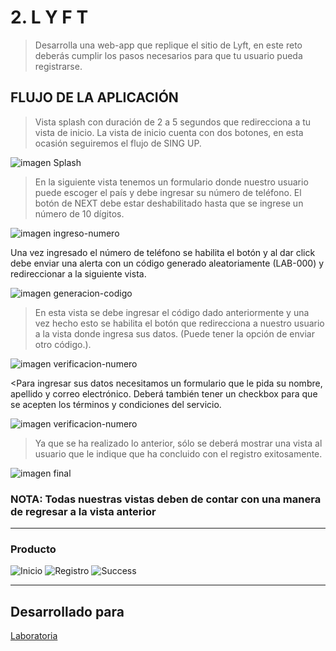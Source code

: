 # 2. L Y F T

>Desarrolla una web-app que replique el sitio de Lyft, en este reto deberás cumplir los pasos necesarios para que tu usuario pueda registrarse.

## FLUJO DE LA APLICACIÓN

>Vista splash con duración de 2 a 5 segundos que redirecciona a tu vista de inicio. La vista de inicio cuenta con dos botones, en esta ocasión seguiremos el flujo de SING UP.

![imagen Splash](css/images/splash.png)

>En la siguiente vista tenemos un formulario donde nuestro usuario puede escoger el país y debe ingresar su número de teléfono. El botón de NEXT debe estar deshabilitado hasta que se ingrese un número de 10 dígitos.

![imagen ingreso-numero](css/images/ingreso-numero.jpg)

Una vez ingresado el número de teléfono se habilita el botón y al dar click debe enviar una alerta con un código generado aleatoriamente (LAB-000) y redireccionar a la siguiente vista.

![imagen generacion-codigo](css/images/generacion-codigo.jpg)

>En esta vista se debe ingresar el código dado anteriormente y una vez hecho esto se habilita el botón que redirecciona a nuestro usuario a la vista donde ingresa sus datos. (Puede tener la opción de enviar otro código.).

![imagen verificacion-numero](css/images/verificacion-numero.jpg)

<Para ingresar sus datos necesitamos un formulario que le pida su nombre, apellido y correo electrónico. Deberá también tener un checkbox para que se acepten los términos y condiciones del servicio.

![imagen verificacion-numero](css/images/ingreso-datos.png)

>Ya que se ha realizado lo anterior, sólo se deberá mostrar una vista al usuario que le indique que ha concluido con el registro exitosamente.

![imagen final](css/images/final.png)

### NOTA: Todas nuestras vistas deben de contar con una manera de regresar a la vista anterior

***
### Producto

![Inicio](assets/img/Lyfe.PNG)
![Registro](assets/img/Ligin.PNG)
![Success](assets/img/success.PNG)

***
## Desarrollado para
[Laboratoria](http://laboratoria.la)